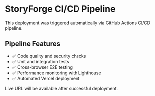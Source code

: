 # StoryForge CI/CD Pipeline

This deployment was triggered automatically via GitHub Actions CI/CD pipeline.

## Pipeline Features
- ✅ Code quality and security checks
- ✅ Unit and integration tests  
- ✅ Cross-browser E2E testing
- ✅ Performance monitoring with Lighthouse
- ✅ Automated Vercel deployment

Live URL will be available after successful deployment.

